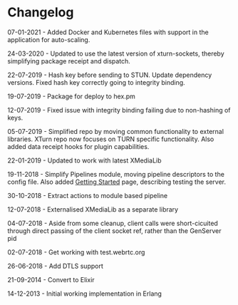 # Changelog

07-01-2021 - Added Docker and Kubernetes files with support in the application for auto-scaling.

24-03-2020 - Updated to use the latest version of xturn-sockets, thereby simplifying package receipt and dispatch.

22-07-2019 - Hash key before sending to STUN.  Update dependency versions.  Fixed hash key correctly going to integrity binding.

19-07-2019 - Package for deploy to hex.pm

12-07-2019 - Fixed issue with integrity binding failing due to non-hashing of keys.

05-07-2019 - Simplified repo by moving common functionality to external libraries. XTurn repo now focuses on TURN specific functionality. Also added data receipt hooks for plugin capabilities.

22-01-2019 - Updated to work with latest XMediaLib

19-11-2018 - Simplify Pipelines module, moving pipeline descriptors to the config file. Also added [Getting Started](getting-started.md) page, describing testing the server.

30-10-2018 - Extract actions to module based pipeline

12-07-2018 - Externalised XMediaLib as a separate library

04-07-2018 - Aside from some cleanup, client calls were short-cicuited through direct passing of the client socket ref, rather than the GenServer pid

02-07-2018 - Get working with test.webrtc.org

26-06-2018 - Add DTLS support

21-09-2014 - Convert to Elixir

14-12-2013 - Initial working implementation in Erlang
